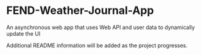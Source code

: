 # FEND-Weather-Journal-App
An asynchronous web app that uses Web API and user data to dynamically update the UI

Additional README information will be added as the project progresses.
